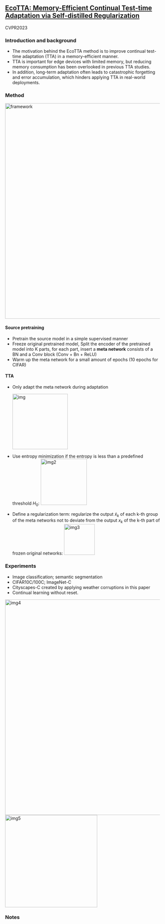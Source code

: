 ## [EcoTTA: Memory-Efficient Continual Test-time Adaptation via Self-distilled Regularization](https://arxiv.org/abs/2212.09713)

CVPR2023

### Introduction and background
- The motivation behind the EcoTTA method is to improve continual test-time adaptation (TTA) in a memory-efficient manner. 
- TTA is important for edge devices with limited memory, but reducing memory consumption has been overlooked in previous TTA studies. 
- In addition, long-term adaptation often leads to catastrophic forgetting and error accumulation, which hinders applying TTA in real-world deployments. 

### Method

<img width=700 alt="framework" src="https://github.com/Jo-wang/Daily-Paper-Reading/assets/46414159/e4f37a0d-d335-4b29-b7e2-ae53d1e64260">

#### Source pretraining
- Pretrain the source model in a simple supervised manner
- Freeze original pretrained model, Split the encoder of the pretrained model into K parts, for each part, insert a **meta network** consists of a BN and a Conv block (Conv + Bn + ReLU)
- Warm up the meta network for a small amount of epochs (10 epochs for CIFAR)

#### TTA
- Only adapt the meta network during adaptation

  <img width=180 alt="img" src="https://github.com/Jo-wang/Daily-Paper-Reading/assets/46414159/e1c4567e-dabf-4016-b4cf-7af206794526">

- Use entropy minimization if the entropy is less than a predefined threshold $H_0$: <img width=150 alt="img2" src="https://github.com/Jo-wang/Daily-Paper-Reading/assets/46414159/ed10ad0d-de67-4374-b233-456628a8f3e9">

- Define a regularization term: regularize the output $\tilde{x}_k$ of each k-th group of the meta networks not to deviate from the output $x_k$ of the k-th part of frozen original networks: <img width=100 alt="img3" src="https://github.com/Jo-wang/Daily-Paper-Reading/assets/46414159/2033d42e-86ac-4d0c-963a-755516679c17">

  
### Experiments
- Image classification; semantic segmentation
- CIFAR10C/100C; ImageNet-C
- Cityscapes-C created by applying weather corruptions in this paper
- Continual learning without reset.

<img width=700 alt="img4" src="https://github.com/Jo-wang/Daily-Paper-Reading/assets/46414159/7fb0d833-a227-43cd-ab41-18bf55e65a96">
<img width=300 alt="img5" src="https://github.com/Jo-wang/Daily-Paper-Reading/assets/46414159/f6b86cc1-a852-4d0f-a3d8-f3688cd7d0c0">

### Notes
